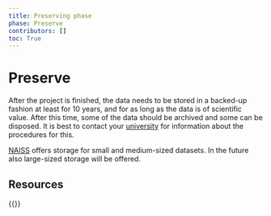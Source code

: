 ```yaml
---
title: Preserving phase
phase: Preserve
contributors: []
toc: True
---
```


# Preserve
After the project is finished, the data needs to be stored in a backed-up fashion at least for 10 years, and for as long as the data is of scientific value. After this time, some of the data should be archived and some can be disposed. It is best to contact your [university](/topics/university-rdm-resources) for information about the procedures for this.

[NAISS](https://supr.naiss.se/round/storage/) offers storage for small and medium-sized datasets. In the future also large-sized storage will be offered.

## Resources
{{<resources-per-page >}}
